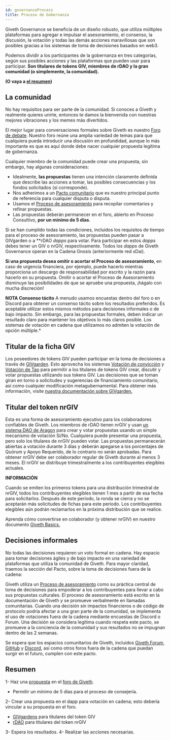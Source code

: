 ```yaml
---
id: governanceProcess
title: Proceso de Gobernanza
---
```

Giveth Governance se beneficia de un diseño robusto, que utiliza múltiples plataformas para agregar e impulsar el asesoramiento, el consenso, la discusión, la votación y todas las demás acciones maravillosas que son posibles gracias a los sistemas de toma de decisiones basados ​​en web3.

Podemos dividir a los participantes de la gobernanza en tres categorías, según sus posibles acciones y las plataformas que pueden usar para participar. **Son titulares de tokens GIV, miembros de rDAO y la gran comunidad (o simplemente, la comunidad).**

**(O vaya a [el resumen](#resumen))**

## La comunidad

No hay requisitos para ser parte de la comunidad. Si conoces a Giveth y realmente quieres unirte, entonces te damos la bienvenida con nuestras mejores vibraciones y los memes más divertidos.

El mejor lugar para conversaciones formales sobre Giveth es nuestro [Foro de debate](https://forum.giveth.io/). Nuestro foro reúne una amplia variedad de temas para que cualquiera pueda introducir una discusión en profundidad, aunque lo más importante es que es aquí donde debe nacer cualquier propuesta legítima de gobernanza.

Cualquier miembro de la comunidad puede crear una propuesta, sin embargo, hay algunas consideraciones:

- Idealmente, **las propuestas** tienen una intención claramente definida que describe las acciones a tomar, las posibles consecuencias y los fondos solicitados (si corresponde).
- Nos adherimos a un [Pacto comunitario](https://docs.giveth.io/whatisgiveth/covenant) que es nuestro principal punto de referencia para cualquier disputa o disputa.
- Usamos el [Proceso de asesoramiento](https://docs.giveth.io/whatisgiveth/adviceProcess) para recopilar comentarios y refinar propuestas.
- Las propuestas deberán permanecer en el foro, abierto en Proceso Consultivo, **por un mínimo de 5 días**.

Si se han cumplido todas las condiciones, incluidos los requisitos de tiempo para el proceso de asesoramiento, las propuestas pueden pasar a GIVgarden o a **rDAO *dapps* para votar. Para participar en estos *dapps* debes tener un GIV o nrGIV, respectivamente. Todos los *dapps* de Giveth Governance operan en la Cadena Gnosis (anteriormente red xDai).

**Si una propuesta desea omitir o acortar el Proceso de asesoramiento**, en caso de urgencia financiera, por ejemplo, puede hacerlo mientras proporciona un descargo de responsabilidad por escrito y la razón para hacerlo en su propuesta. Omitir o acortar el Proceso de Asesoramiento disminuye las posibilidades de que se apruebe una propuesta, ¡hágalo con mucha discreción!

**NOTA
Consenso tácito**
A menudo usamos encuestas dentro del foro o en Discord para obtener un consenso tácito sobre los resultados preferidos. Es aceptable utilizar estos mismos métodos para decisiones informales o de bajo impacto. Sin embargo, para las propuestas formales, deben indicar un resultado claro para mantener los objetivos lo más claros posible. Los sistemas de votación en cadena que utilizamos no admiten la votación de opción múltiple.*

## Titular de la ficha GIV

Los poseedores de tokens GIV pueden participar en la toma de decisiones a través de [GIVgarden](https://gardens.1hive.org/#/xdai/garden/0xb25f0ee2d26461e2b5b3d3ddafe197a0da677b98). Esto aprovecha los sistemas [Votación de convicción](https://forum.giveth.io/t/conviction-voting/154) y [Votación de Tao](https://forum.giveth.io/t/tao-voting-explained/155) para permitir a los titulares de tokens GIV crear, discutir y votar propuestas utilizando sus tokens GIV. Las decisiones que se toman giran en torno a solicitudes y sugerencias de financiamiento comunitario, así como cualquier modificación metagubernamental. Para obtener más información, visite [nuestra documentación sobre GIVgarden.](https://docs.giveth.io/giveconomy/givgarden)

## Titular del token nrGIV

Esta es una forma de asesoramiento ejecutivo para los colaboradores confiables de Giveth. Los miembros de rDAO tienen nrGIV y usan [un sistema DAO de Aragon](https://xdai.aragon.blossom.software/#/nrgiv/) para crear y votar propuestas usando un simple mecanismo de votación Sí/No. Cualquiera puede presentar una propuesta, pero solo los titulares de nrGIV pueden votar. Las propuestas permanecerán abiertas a votación durante 3 días y deberán apegarse a los porcentajes de Quórum y Apoyo Requerido, de lo contrario no serán aprobadas. Para obtener nrGIV debe ser colaborador regular de Giveth durante al menos 3 meses. El nrGIV se distribuye trimestralmente a los contribuyentes elegibles actuales.

**INFORMACIÓN**

Cuando se emiten los primeros tokens para una distribución trimestral de nrGIV, todos los contribuyentes elegibles tienen 1 mes a partir de esa fecha para solicitarlos. Después de este período, la ronda se cierra y no se aceptarán más solicitudes de fichas para este período. Los contribuyentes elegibles aún podrán reclamarlos en la próxima distribución que se realice.

Aprenda cómo convertirse en colaborador (y obtener nrGIV) en nuestro documento [Giveth Basics.](https://www.notion.so/Giveth-Basics-Last-Update-2021-bff76dceaec64839b73aa89ba2fb8be4)

## Decisiones informales

No todas las decisiones requieren un voto formal en cadena. Hay espacio para tomar decisiones ágiles y de bajo impacto en una variedad de plataformas que utiliza la comunidad de Giveth. Para mayor claridad, traemos la sección del Pacto, sobre la toma de decisiones fuera de la cadena:

Giveth utiliza un [Proceso de asesoramiento](https://docs.giveth.io/whatisgiveth/adviceProcess) como su práctica central de toma de decisiones para empoderar a los contribuyentes para llevar a cabo sus propuestas culturales. El proceso de asesoramiento está escrito en la documentación de Giveth y se promueve verbalmente en llamadas comunitarias. Cuando una decisión sin impactos financieros o de código de protocolo podría afectar a una gran parte de la comunidad, se implementa el uso de votaciones fuera de la cadena mediante encuestas de Discord o Forum. Una decisión se considera legítima cuando respeta este pacto, se promueve a la conciencia de la comunidad y sus resultados no se impugnan dentro de las 2 semanas.

Se espera que los espacios comunitarios de Giveth, incluidos [Giveth Forum](https://forum.giveth.io/), [GitHub](https://github.com/Giveth) y [Discord](https://discord.gg/JxF38Tj364), así como otros foros fuera de la cadena que puedan surgir en el futuro, cumplen con este pacto.

## Resumen

1- Haz una [propuesta](https://docs.giveth.io/whatisgiveth/governanceProcess/#proposal) en el [foro de Giveth](https://forum.giveth.io/).

- Permitir un mínimo de 5 días para el proceso de consejería.

2- Crear una propuesta en el dapp para votación en cadena; esto debería vincular a su propuesta en el foro.

- [GIVgardens](https://gardens.1hive.org/#/xdai/garden/0xb25f0ee2d26461e2b5b3d3ddafe197a0da677b98) para titulares del token GIV
- [rDAO](https://xdai.aragon.blossom.software/#/nrgiv/) para titulares del token nrGIV

3- Espera los resultados.
4- Realizar las acciones necesarias.
